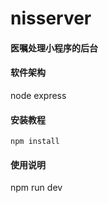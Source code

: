 # nisserver

#### 医嘱处理小程序的后台

#### 软件架构
node express


#### 安装教程

```
npm install
```

#### 使用说明

npm run dev 
